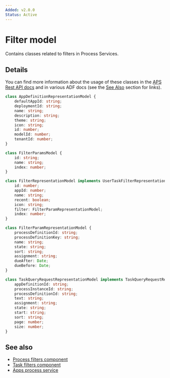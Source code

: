 ```yaml
---
Added: v2.0.0
Status: Active
---
```

# Filter model

Contains classes related to filters in Process Services.

## Details

You can find more information about the usage of these classes in the
[APS Rest API docs](https://github.com/Alfresco/alfresco-js-api/tree/master/src/alfresco-activiti-rest-api)
and in various ADF docs (see the [See Also](#see-also) section for links).

```ts
class AppDefinitionRepresentationModel {
    defaultAppId: string;
    deploymentId: string;
    name: string;
    description: string;
    theme: string;
    icon: string;
    id: number;
    modelId: number;
    tenantId: number;
}

class FilterParamsModel {
    id: string;
    name: string;
    index: number;
}

class FilterRepresentationModel implements UserTaskFilterRepresentation {
    id: number;
    appId: number;
    name: string;
    recent: boolean;
    icon: string;
    filter: FilterParamRepresentationModel;
    index: number;
}

class FilterParamRepresentationModel {
    processDefinitionId: string;
    processDefinitionKey: string;
    name: string;
    state: string;
    sort: string;
    assignment: string;
    dueAfter: Date;
    dueBefore: Date;
}

class TaskQueryRequestRepresentationModel implements TaskQueryRequestRepresentation {
    appDefinitionId: string;
    processInstanceId: string;
    processDefinitionId: string;
    text: string;
    assignment: string;
    state: string;
    start: string;
    sort: string;
    page: number;
    size: number;
}
```

## See also

-   [Process filters component](process-filters.component.md)
-   [Task filters component](task-filters.component.md)
-   [Apps process service](apps-process.service.md)
